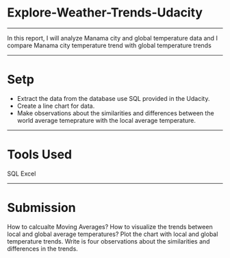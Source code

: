 # Explore-Weather-Trends-Udacity
---------------
In this report, I will analyze Manama city and global temperature data
and I compare Manama city temperature trend with global temperature
trends

----------------

# Setp
- Extract the data from the database use SQL provided in the Udacity.
- Create a line chart for data.
- Make observations about the similarities and differences between the world average temeprature with the local average temperature.

---------------

# Tools Used
SQL
Excel

--------------

# Submission 

How to calcualte Moving Averages?
How to visualize the trends between local and global average temperatures?
Plot the chart with local and global temperature trends.
Write is four observations about the similarities and differences in the trends.


